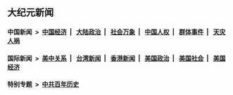 ## 大纪元新闻

#### 中国新闻 &nbsp;>&nbsp; [中国经济](indexes/ncid283/README.md?06210845) &nbsp;| &nbsp; [大陆政治](indexes/ncid277/README.md?06210845) &nbsp;| &nbsp; [社会万象](indexes/ncid282/README.md?06210845) &nbsp;| &nbsp; [中国人权](indexes/ncid278/README.md?06210845) &nbsp;| &nbsp; [群体事件](indexes/ncid279/README.md?06210845) &nbsp;| &nbsp; [天灾人祸](indexes/ncid280/README.md?06210845)

#### 国际新闻 &nbsp;>&nbsp; [美中关系](indexes/nf1412576/README.md?06210845) &nbsp;| &nbsp; [台湾新闻](indexes/ncid1349361/README.md?06210845) &nbsp;| &nbsp; [香港新闻](indexes/ncid1349362/README.md?06210845) &nbsp;| &nbsp; [美国政治](indexes/ncid1078159/README.md?06210845) &nbsp;| &nbsp; [美国社会](indexes/ncid1078160/README.md?06210845) &nbsp;| &nbsp; [美国经济](indexes/ncid1078158/README.md?06210845)

#### 特别专题 &nbsp;>&nbsp; [中共百年历史](https://github.com/epoch-news/epoch-special/blob/master/README.md?06210845)  
